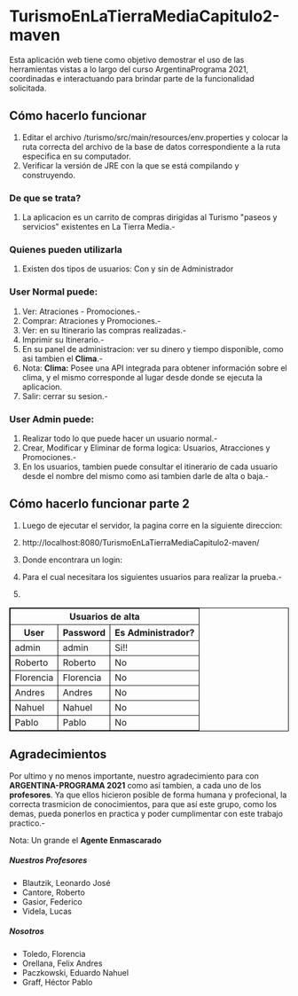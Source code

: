 <h1>TurismoEnLaTierraMediaCapitulo2-maven</h1>


Esta aplicación web tiene como objetivo demostrar el uso de las herramientas vistas a lo largo del curso ArgentinaPrograma 2021, coordinadas e interactuando para brindar parte de la funcionalidad solicitada.

<h2>Cómo hacerlo funcionar</h2>

1. Editar el archivo /turismo/src/main/resources/env.properties y colocar la ruta correcta del archivo de la base de datos correspondiente a la ruta especifica en su computador.
2. Verificar la versión de JRE con la que se está compilando y construyendo.

<h3>De que se trata?</h3>

1. La aplicacion es un carrito de compras dirigidas al Turismo "paseos y servicios" existentes en La Tierra Media.-

<h3>Quienes pueden utilizarla</h3>

1. Existen dos tipos de usuarios: Con y sin de Administrador

<h3><b>User Normal</b> puede:</h3>

1. Ver: Atraciones - Promociones.-
2. Comprar: Atraciones y Promociones.-
4. Ver: en su Itinerario las compras realizadas.-
5. Imprimir su Itinerario.-
6. En su panel de administracion: ver su dinero y tiempo disponible, como asi tambien el <b>Clima</b>.-
7. Nota: <b>Clima:</b> Posee una API integrada para obtener información sobre el clima, y el mismo corresponde al lugar desde donde se ejecuta la aplicacion.
8. Salir: cerrar su sesion.-

<h3><b>User Admin</b> puede:</h3>

1. Realizar todo lo que puede hacer un usuario normal.-
2. Crear, Modificar y Eliminar de forma logica: Usuarios, Atracciones y Promociones.-
3. En los usuarios, tambien puede consultar el itinerario de cada usuario desde el nombre del mismo como asi tambien darle de alta o baja.-

<h2>Cómo hacerlo funcionar parte 2</h2>

1. Luego de ejecutar el servidor, la pagina corre en la siguiente direccion:
2. http://localhost:8080/TurismoEnLaTierraMediaCapitulo2-maven/
3. Donde encontrara un login:
4. Para el cual necesitara los siguientes usuarios para realizar la prueba.-
  
13. 
<table width="100%" border="1" cellpadding="0" cellspacing="0" bordercolor="#000000">

  <tr>
    <th colspan="3" valign="middle" align="center">Usuarios de alta</th>
  </tr>
  
  <tr>
    <th>User</th>
    <th>Password</th>
    <th>Es Administrador?</th>
  </tr>

  <tr>
    <td>admin</td>
    <td>admin</td>
    <td>Si!!</td>
  </tr>
  
  <tr>
    <td>Roberto</td>
    <td>Roberto</td>
    <td>No</td>
  </tr>
  
  <tr>
    <td>Florencia</td>
    <td>Florencia</td>
    <td>No</td>
  </tr>
  
  
  <tr>
    <td>Andres</td>
    <td>Andres</td>
    <td>No</td>
  </tr>
  
  <tr>
    <td>Nahuel</td>
    <td>Nahuel</td>
    <td>No</td>
  </tr>
  
  <tr>
    <td>Pablo</td>
    <td>Pablo</td>
    <td>No</td>
  </tr>
    
</table>

<h2>Agradecimientos</h2>

Por ultimo y no menos importante, nuestro agradecimiento para con <b>ARGENTINA-PROGRAMA 2021</b> como así tambien, a cada uno de los <b>profesores</b>. Ya que ellos hicieron posible de forma humana y profecional, la correcta trasmicion de conocimientos, para que así este grupo, como los demas, pueda ponerlos en practica y poder cumplimentar con este trabajo practico.-

Nota: Un grande el <b>Agente Enmascarado</b>

<div class="col-md-6 mt-md-0 mt-3">
<h5 class="text-uppercase font-weight-bold">Nuestros Profesores</h5>

<ul class="profes">
	<li>Blautzik, Leonardo José</li>
	<li>Cantore, Roberto</li>
	<li>Gasior, Federico</li>
	<li>Videla, Lucas</li>
</ul>

<h5 class="text-uppercase font-weight-bold">Nosotros</h5>
<ul class="alumnos">
	<li>Toledo, Florencia</li>
	<li>Orellana, Felix Andres</li>
	<li>Paczkowski, Eduardo Nahuel</li>
	<li>Graff, Héctor Pablo</li>
</ul>

